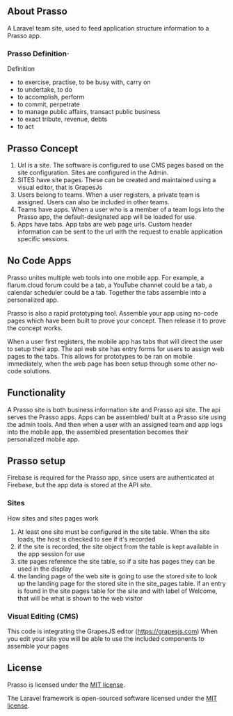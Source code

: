 
## About Prasso

A Laravel team site, used to feed application structure information to a Prasso app.
### Prasso Definition·
Definition
- to exercise, practise, to be busy with, carry on
- to undertake, to do
- to accomplish, perform
- to commit, perpetrate
- to manage public affairs, transact public business
- to exact tribute, revenue, debts
- to act

## Prasso Concept
1. Url is a site. The software is configured to use CMS pages based on the site configuration. Sites are configured in the Admin.
2. SITES have site pages. These can be created and maintained using a visual editor, that is GrapesJs
3. Users belong to teams. When a user registers, a private team is assigned. Users can also be included in other teams.
4. Teams have apps. When a user who is a member of a team logs into the Prasso app, the default-designated app will be loaded for use.
5. Apps have tabs. App tabs are web page urls. Custom header information can be sent to the url with the request to enable application specific sessions.


## No Code Apps
Prasso unites multiple web tools into one mobile app.  For example, a flarum.cloud forum could be a tab,  a YouTube channel could be a tab, a calendar scheduler could be a tab. Together the tabs assemble into a personalized app. 

Prasso is also a rapid prototyping tool. Assemble your app using no-code pages which have been built to prove your concept. Then release it to prove the concept works. 

When a user first registers, the mobile app has tabs that will direct the user to setup their app. The api web site has entry forms for users to assign web pages to the tabs. 
This allows for prototypes to be ran on mobile immediately, when the web page has been setup through some other no-code solutions.

## Functionality
A Prasso site is both business information site and Prasso api site. The api serves the Prasso apps. Apps can be assembled/ built at a Prasso site using the admin tools. And then when a user with an assigned team and app logs into the mobile app, the assembled presentation becomes their personalized mobile app.

## Prasso setup
Firebase is required for the Prasso app, since users are authenticated at Firebase, but the app data is stored at the API site.

### Sites
How sites and sites pages work
1. At least one site must be configured in the site table. When the site loads, the host is checked to see if it's recorded
2. if the site is recorded, the site object from the table is kept available in the app session for use
3. site pages reference the site table, so if a site has pages they can be used in the display
4. the landing page of the web site is going to use the stored site to look up the landing page for the stored site in the site_pages table. if an entry is found in the site pages table for the site and with label of Welcome, that will be what is shown to the web visitor

### Visual Editing (CMS)
This code is integrating the GrapesJS editor (https://grapesjs.com) 
When you edit your site you will be able to use the included components to assemble your pages

## License

Prasso is licensed under the [MIT license](https://opensource.org/licenses/MIT).

The Laravel framework is open-sourced software licensed under the [MIT license](https://opensource.org/licenses/MIT).
